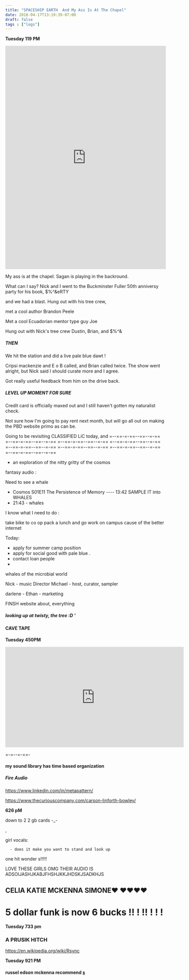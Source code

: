 ```yaml
---
title: "SPACESHIP EARTH  And My Ass Is At The Chapel"
date: 2018-04-17T13:19:39-07:00
draft: false
tags : ["logs"]
---
```


**Tuesday 119 PM**

<iframe width="100%" height="700" scrolling="no" frameborder="no" allow="autoplay" src="https://w.soundcloud.com/player/?url=https%3A//api.soundcloud.com/tracks/447809067%3Fsecret_token%3Ds-4ljbd&color=%23ff5500&auto_play=false&hide_related=false&show_comments=true&show_user=true&show_reposts=false&show_teaser=true&visual=true"></iframe>

My ass is at the chapel. Sagan is playing in the backround.

What can I say? Nick and I went to the Buckminster Fuller 50th anniversy party for his book, $%^&eRTY

and we had a blast. Hung out with his tree crew,

met a cool author Brandon Peele

Met a cool Ecuadorian mentor type guy Joe

Hung out with Nick's tree crew Dustin, Brian, and $%^&

##### THEN

We hit the station and did a live pale blue dawt !

Cripsi mackenzie and E o B called, and Brian called twice. The show went alright, but Nick said I should curate more and I agree.



Got really useful feedback from him on the drive back.

##### LEVEL UP MOMENT FOR SURE

Credit card is officially maxed out and I still haven't gotten my naturalist check.

Not sure how I'm going to pay rent next month, but will go all out on making the PBD website primo as can be.


Going to be revisiting CLASSIFIED LiC today, and
=--==-=-==--==--=-== =--==-=-==--==--=-== =--==-=-==--==--=-== =--==-=-==--==--=-== =--==-=-==--==--=-== =--==-=-==--==--=-== =--==-=-==--==--=-== =--==-=-==--==--=-==


  - an exploration of the nitty gritty of the cosmos



fantasy audio :

Need to see a whale


  - Cosmos S01E11 The Persistence of Memory ----  13:42 SAMPLE IT into WHALES
  - 21:43 - whales


I know what I need to do :

take bike to co op
pack a lunch
and go work on campus cause of the better internet


Today:

  - apply for summer camp position
  - apply for social good with pale blue .
  - contact loan people
  -



  whales of the microbial world  




Nick - music Director
Michael - host, curator, sampler

darlene -
Ethan - marketing

FINSH website about, everything


##### looking up at twisty, the tree :D '



#### CAVE TAPE


**Tuesday 450PM**


<iframe width="560" height="315" src="https://www.youtube.com/embed/WmQSU6n9zq0" frameborder="0" allow="autoplay; encrypted-media" allowfullscreen></iframe>



=-=--=-==-

#### my sound library has time based organization


##### Fire Audio


https://www.linkedin.com/in/metapattern/


https://www.thecuriouscompany.com/carson-linforth-bowley/




**626 pM**

down to 2 2 gb cards -_-

,



girl vocals:

      - does it make you want to stand and look up


one hit wonder s!!!!!

LOVE THESE GIRLS OMG THEIR AUDIO IS ADSOIJASHJKABJFHSHJKKJHDSKJSADKHJS

##  CELIA KATIE MCKENNA SIMONE❤️ ❤️❤️❤️❤️




# 5 dollar funk is now 6 bucks !! ! !! ! ! !





**Tuesday 733 pm**

### A PRUSIK HITCH
https://en.wikipedia.org/wiki/Rsync



**Tuesday 921 PM**

#### russel edson mckenna recommend  <a href="https://en.wikipedia.org/wiki/Vesque_Sisters"> s </a>
